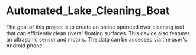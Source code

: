 # Automated_Lake_Cleaning_Boat
The goal of this project is to create an online operated river cleaning tool that can efficiently clean  rivers' floating surfaces. This device also features an ultrasonic sensor and motors. The data can  be accessed via the user's Android phone.
